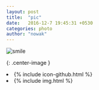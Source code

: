 ```yaml
---
layout: post
title:  "pic"
date:   2016-12-7 19:45:31 +0530
categories: photo
author: "nowak"
---
```





![smile]

[smile]: includes/IMG_2614.jpg
{: .center-image }

<li>
            {% include icon-github.html %}
 </li>

 
<li>
            {% include img.html %}
 </li>